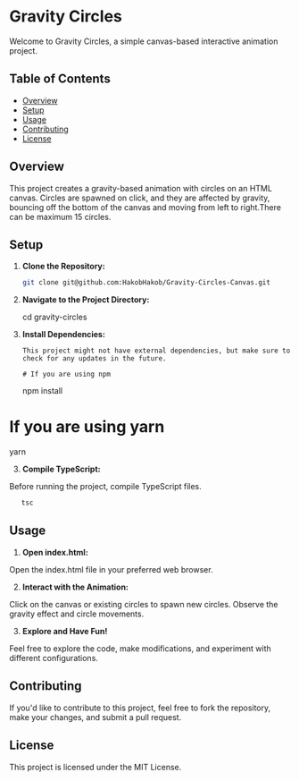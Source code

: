 # Gravity Circles

Welcome to Gravity Circles, a simple canvas-based interactive animation project.

## Table of Contents

- [Overview](#overview)
- [Setup](#setup)
- [Usage](#usage)
- [Contributing](#contributing)
- [License](#license)

## Overview

This project creates a gravity-based animation with circles on an HTML canvas. Circles are spawned on click, and they are affected by gravity, bouncing off the bottom of the canvas and moving from left to right.There can be maximum 15 circles.

## Setup

1.  **Clone the Repository:**

    ```bash
    git clone git@github.com:HakobHakob/Gravity-Circles-Canvas.git

    ```

1.  **Navigate to the Project Directory:**

    cd gravity-circles

1.  **Install Dependencies:**

        This project might not have external dependencies, but make sure to check for any updates in the future.

        # If you are using npm

    npm install

# If you are using yarn

yarn

3. **Compile TypeScript:**

Before running the project, compile TypeScript files.

```bash
   tsc
```

## Usage

1. **Open index.html:**

Open the index.html file in your preferred web browser.

2. **Interact with the Animation:**

Click on the canvas or existing circles to spawn new circles.
Observe the gravity effect and circle movements.

3. **Explore and Have Fun!**

Feel free to explore the code, make modifications, and experiment with different configurations.

## Contributing

If you'd like to contribute to this project, feel free to fork the repository, make your changes, and submit a pull request.

## License
This project is licensed under the MIT License.